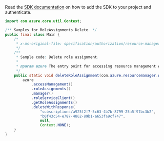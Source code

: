 Read the [SDK documentation](https://github.com/Azure/azure-sdk-for-java/blob/azure-resourcemanager_2.13.0/sdk/resourcemanager/azure-resourcemanager/README.md) on how to add the SDK to your project and authenticate.

```java
import com.azure.core.util.Context;

/** Samples for RoleAssignments Delete. */
public final class Main {
    /*
     * x-ms-original-file: specification/authorization/resource-manager/Microsoft.Authorization/preview/2020-08-01-preview/examples/RoleAssignments_Delete.json
     */
    /**
     * Sample code: Delete role assignment.
     *
     * @param azure The entry point for accessing resource management APIs in Azure.
     */
    public static void deleteRoleAssignment(com.azure.resourcemanager.AzureResourceManager azure) {
        azure
            .accessManagement()
            .roleAssignments()
            .manager()
            .roleServiceClient()
            .getRoleAssignments()
            .deleteWithResponse(
                "subscriptions/a925f2f7-5c63-4b7b-8799-25a5f97bc3b2",
                "b0f43c54-e787-4862-89b1-a653fa9cf747",
                null,
                Context.NONE);
    }
}
```
